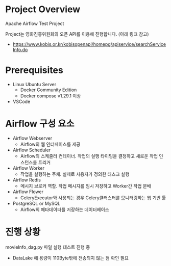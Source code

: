 # Project Overview
Apache Airflow Test Project

Project는 영화진흥위원회의 오픈 API를 이용해 진행합니다. (아래 링크 참고)
- https://www.kobis.or.kr/kobisopenapi/homepg/apiservice/searchServiceInfo.do

# Prerequisites
- Linux Ubuntu Server
    - Docker Community Edition
    - Docker compose v1.29.1 이상
- VSCode   

# Airflow 구성 요소
- Airflow Webserver
    - Airflow의 웹 인터페이스를 제공
- Airflow Scheduler
    - Airflow의 스케줄러 컨테이너. 작업의 실행 타이밍을 결정하고 새로운 작업 인스턴스를 트리거
- Airflow Worker
    - 작업을 실행하는 주체. 실제로 사용자가 정의한 태스크 실행
- Airflow Redis
    - 메시지 브로커 역할. 작업 메시지를 임시 저장하고 Worker간 작업 분배
- Airflow Flower
    - CeleryExecutor와 사용되는 경우 Celery클러스터를 모니터링하는 웹 기반 툴
- PostgreSQL or MySQL
    - Airflow의 메타데이터를 저장하는 데이터베이스

# 진행 상황
movieInfo_dag.py 파일 실행 테스트 진행 중 
- DataLake 에 용량이 110Byte밖에 전송되지 않는 점 확인 필요

